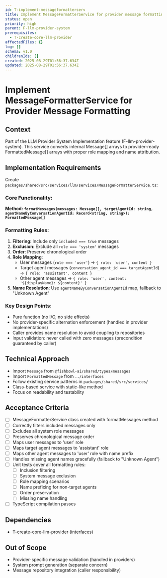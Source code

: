 ```yaml
---
id: T-implement-messageformatterserv
title: Implement MessageFormatterService for provider message formatting
status: open
priority: high
parent: F-llm-provider-system
prerequisites:
  - T-create-core-llm-provider
affectedFiles: {}
log: []
schema: v1.0
childrenIds: []
created: 2025-08-29T01:56:37.634Z
updated: 2025-08-29T01:56:37.634Z
---
```


# Implement MessageFormatterService for Provider Message Formatting

## Context

Part of the LLM Provider System Implementation feature (F-llm-provider-system). This service converts internal Message[] arrays to provider-ready FormattedMessage[] arrays with proper role mapping and name attribution.

## Implementation Requirements

Create `packages/shared/src/services/llm/services/MessageFormatterService.ts`:

### Core Functionality:

**Method: `formatMessages(messages: Message[], targetAgentId: string, agentNameByConversationAgentId: Record<string, string>): FormattedMessage[]`**

### Formatting Rules:

1. **Filtering**: Include only `included === true` messages
2. **Exclusion**: Exclude all `role === 'system'` messages
3. **Order**: Preserve chronological order
4. **Role Mapping**:
   - User messages (`role === 'user'`) → `{ role: 'user', content }`
   - Target agent messages (`conversation_agent_id === targetAgentId`) → `{ role: 'assistant', content }`
   - Other agent messages → `{ role: 'user', content: '${displayName}: ${content}' }`
5. **Name Resolution**: Use `agentNameByConversationAgentId` map, fallback to "Unknown Agent"

### Key Design Points:

- Pure function (no I/O, no side effects)
- No provider-specific alternation enforcement (handled in provider implementations)
- Caller provides name resolution to avoid coupling to repositories
- Input validation: never called with zero messages (precondition guaranteed by caller)

## Technical Approach

- Import `Message` from `@fishbowl-ai/shared/types/messages`
- Import `FormattedMessage` from `../interfaces`
- Follow existing service patterns in `packages/shared/src/services/`
- Class-based service with static-like method
- Focus on readability and testability

## Acceptance Criteria

- [ ] MessageFormatterService class created with formatMessages method
- [ ] Correctly filters included messages only
- [ ] Excludes all system role messages
- [ ] Preserves chronological message order
- [ ] Maps user messages to 'user' role
- [ ] Maps target agent messages to 'assistant' role
- [ ] Maps other agent messages to 'user' role with name prefix
- [ ] Handles missing agent names gracefully (fallback to "Unknown Agent")
- [ ] Unit tests cover all formatting rules:
  - [ ] Inclusion filtering
  - [ ] System message exclusion
  - [ ] Role mapping scenarios
  - [ ] Name prefixing for non-target agents
  - [ ] Order preservation
  - [ ] Missing name handling
- [ ] TypeScript compilation passes

## Dependencies

- T-create-core-llm-provider (interfaces)

## Out of Scope

- Provider-specific message validation (handled in providers)
- System prompt generation (separate concern)
- Message repository integration (caller responsibility)
